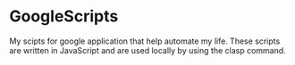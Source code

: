 # GoogleScripts
My scipts for google application that help automate my life. These scripts are written in JavaScript and are used locally by using the clasp command. 
